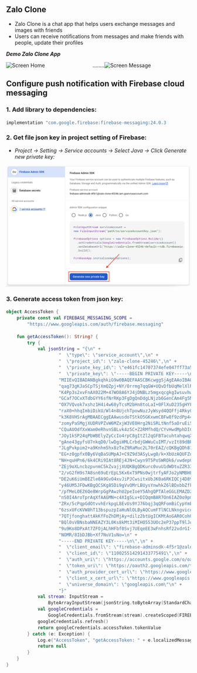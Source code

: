 ## Zalo Clone
- Zalo Clone is a chat app that helps users exchange messages and images with friends
- Users can receive notifications from messages and make friends with people, update their profiles

***Demo Zalo Clone App***
<div style="display: flex; justify-content: center;">
  <img src="https://github.com/user-attachments/assets/dace1fce-7f7c-4732-9b94-10975e807bd1" alt="Screen Home" width="250""/>
  ........
  <img src="https://github.com/user-attachments/assets/c04bf373-8642-43d0-97ca-68d387c24081" alt="Screen Message" width="250"/>
</div>






## Configure push notification with Firebase cloud messaging
### 1. Add library to dependencies:

  ``` bash
implementation "com.google.firebase:firebase-messaging:24.0.3
```

### 2. Get file json key in project setting of Firebase:
   
   - *Project -> Setting -> Service accounts -> Select Java -> Click Generate new private key:*
   <div style="display: flex; justify-content: center;">
      <img src="https://github.com/LinhAndroidDev/Zalo-Clone/blob/main/Screenshot%202024-12-07%20at%2013.14.38.png?raw=true" alt="Screen Home" width="800"/>
   </div>

### 3. Generate access token from json key:
```kotlin
object AccessToken {
    private const val FIREBASE_MESSAGING_SCOPE =
        "https://www.googleapis.com/auth/firebase.messaging"

    fun getAccessToken(): String? {
        try {
            val jsonString = "{\n" +
                    "  \"type\": \"service_account\",\n" +
                    "  \"project_id\": \"zalo-clone-45246\",\n" +
                    "  \"private_key_id\": \"e461fc14707374efe047ff73a5e51a799b386e18\",\n" +
                    "  \"private_key\": \"-----BEGIN PRIVATE KEY-----\n" +
                    "MIIEvQIBADANBgkqhkiG9w0BAQEFAASCBKcwggSjAgEAAoIBAQCy7so6W2Qxq6EU\n" +
                    "qag73gKJaSCpTSjXmQZpj+NY/Orrmg7qqGW+UQvDfbUqMelXlNye8Wt7fxZRZlB9\n" +
                    "K4Pp3s2xvFnAX022M+47WO8A6YJ4jDNBLz5mgxqcgkgIwsuvhw49trRp1K0CiLwU\n" +
                    "GCaf7OCxXTdbGYY6sfNrRKp3FgDgQnDdgLNjzb6GenCAm4Fg5NB7KLJpCJYy0ZYB\n" +
                    "OX7VQvok7xshz1H4i4w68yTcsM2bHn8toLaI+0FlXuD235gHYFtLsWUXpZHpV8e3\n" +
                    "raX0+hhqImbiDikU/Wl4n8UjchTpowNuzJyWsyd4QQFfj4Rky0CMUizwOhUVqylI\n" +
                    "k3K8VHSrAgMBAAECggEAAwusdoTStkO5GKxwmCBFw8f9zdPp442PveE8memoJ/11\n" +
                    "zomyPaSMgjXUDRVPZvW6MZxjW3VE0Hrg2NiSRLtNnf5aOruEi5rjra/sVYQj++BL\n" +
                    "CQuAUOdfXxWam0eRhvnSBLvk4z5C+Z2RMfhdQ/CYvHwdMphDICGiRoujKSa/OhHw\n" +
                    "JOy1kSP24qPbWBElyZyCcIo4rpC8gItZl2qGFBTacuhtahqwqXOhEQJJuruHNM1q\n" +
                    "gAne43gyfsU7nkqD0/lwDgiHMLCrbdjGWWuCuIMT/vzIt89dBR/EUVeAEQYUzZ6a\n" +
                    "JLgPvkpim2+a9Knhm5hx8zTeZ9RaMuc2L70rEAZ/cQKBgQDh81DIdfg/8vr96w17\n" +
                    "EG+z0gpfx0By6VqBaSUMpAJ+C9Z9d3ASyLwg0/k+XbUzAQUFZd4kHaSv4aQaKs5B\n" +
                    "NH+quHPn6/6k4CRi9IAt8REj4JN+Cwyn9T5PoSWROk6/vwdep0uobG1A1fBSsQnW\n" +
                    "ZEj9oXLncbzpvnmC5kZvajjXUQKBgQDKurc0vuU1dWDtuZZR33p+THsaHFmfCMgs\n" +
                    "2/vG2fH9s7A8sn69uErEpL5Kx6xT9PNs0wjtrfyAFJo2yNMBHEEvYIDLQ1Jx6K4+\n" +
                    "DE2uK6iUmBEZle0A9GvO4xvJiPJCwsitxUbJK0a6RKIQCj4D89/iYXJ3P6nMnatC\n" +
                    "y46UM5JFOwKBgQCSKg85Di9gVvOMrLBUysYnwhkZ6lBDxbbZfkYMTlCab1f6Y/go\n" +
                    "/pfMeLOEZ6Qe8WrpGgPAwzhU2peIoeY5AhgQPTAleGGLEMAZD2eX0Jkw50ciQ02V\n" +
                    "nS0I4AroTprAqXfAAGMN+c4XIg5Lv+DIQqmBAR7On6IAZ0o9pm8sBb/tcQKBgHLe\n" +
                    "ZRx/5cPqpGdOtvvhErkpgL8EvUs9YJ76bqj3qQRFomBiCypYmBTf++rHRL+1lZBd\n" +
                    "6zsxUFcKVW8hT13bspuzpIaHuNlOLByAQCumFTlNCLNkngvicouhZ4dED3EAiVDc\n" +
                    "7QTjfonghattAkKfFoZhDMjAy+dilz2btUgICKMtAoGAR0CohUE2XOyZ9UpEoYrr\n" +
                    "BQl0sVBNsbaNNEAZY3L0Ks8kMt3iMIHO553UOc2eP37ppT9lJoNchnjUpDJBQUOA\n" +
                    "9u9Ko8DPxAt7ZFOjALhHFbf0Svj7UEqeEE3wFnhsRf22vdrGI+dvdsXzWzz6p/7k\n" +
                    "NOMR/8IbDJBb+Xf7NuV1uNo=\n" +
                    "-----END PRIVATE KEY-----\n\",\n" +
                    "  \"client_email\": \"firebase-adminsdk-4f5r1@zalo-clone-45246.iam.gserviceaccount.com\",\n" +
                    "  \"client_id\": \"110025514291433775491\",\n" +
                    "  \"auth_uri\": \"https://accounts.google.com/o/oauth2/auth\",\n" +
                    "  \"token_uri\": \"https://oauth2.googleapis.com/token\",\n" +
                    "  \"auth_provider_cert_url\": \"https://www.googleapis.com/oauth2/v1/certs\",\n" +
                    "  \"client_x_cert_url\": \"https://www.googleapis.com/robot/v1/metadata/x509/firebase-adminsdk-4f5r1%40zalo-clone-45246.iam.gserviceaccount.com\",\n" +
                    "  \"universe_domain\": \"googleapis.com\"\n" +
                    "}"
            val stream: InputStream =
                ByteArrayInputStream(jsonString.toByteArray(StandardCharsets.UTF_8))
            val googleCredentials =
                GoogleCredentials.fromStream(stream).createScoped(FIREBASE_MESSAGING_SCOPE)
            googleCredentials.refresh()
            return googleCredentials.accessToken.tokenValue
        } catch (e: Exception) {
            Log.e("AccessToken", "getAccessToken: " + e.localizedMessage)
            return null
        }
    }
}
```
